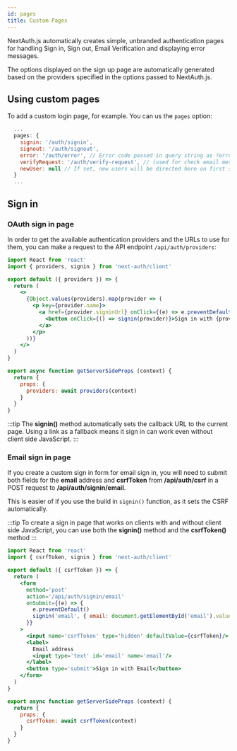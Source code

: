 ```yaml
---
id: pages
title: Custom Pages
---
```


NextAuth.js automatically creates simple, unbranded authentication pages for handling Sign in, Sign out, Email Verification and displaying error messages.

The options displayed on the sign up page are automatically generated based on the providers specified in the options passed to NextAuth.js.

## Using custom pages

To add a custom login page, for example. You can us the `pages` option:

```javascript title="/pages/api/auth/[...nextauth].js"
  ...
  pages: {
    signin: '/auth/signin',
    signout: '/auth/signout',
    error: '/auth/error', // Error code passed in query string as ?error=
    verifyRequest: '/auth/verify-request', // (used for check email message)
    newUser: null // If set, new users will be directed here on first sign in
  }
  ...
```

## Sign in

### OAuth sign in page

In order to get the available authentication providers and the URLs to use for them, you can make a request to the API endpoint `/api/auth/providers`:

```jsx title="/pages/auth/signin"
import React from 'react'
import { providers, signin } from 'next-auth/client'

export default ({ providers }) => {
  return (
    <>
      {Object.values(providers).map(provider => (
        <p key={provider.name}>
          <a href={provider.signinUrl} onClick={(e) => e.preventDefault()}>
            <button onClick={() => signin(provider)}>Sign in with {provider.name}</button>
          </a>
        </p>
      ))}
    </>
  )
}

export async function getServerSideProps (context) {
  return {
    props: {
      providers: await providers(context)
    }
  }
}
```

:::tip
The **signin()** method automatically sets the callback URL to the current page. Using a link as a fallback means it sign in can work even without client side JavaScript.
:::

### Email sign in page

If you create a custom sign in form for email sign in, you will need to submit both fields for the **email** address and **csrfToken** from **/api/auth/csrf** in a POST request to **/api/auth/signin/email**.

This is easier of if you use the build in `signin()` function, as it sets the CSRF automatically.

:::tip
To create a sign in page that works on clients with and without client side JavaScript, you can use both the **signin()** method and the **csrfToken()** method
:::

```jsx title="/pages/auth/email-signin"
import React from 'react'
import { csrfToken, signin } from 'next-auth/client'

export default ({ csrfToken }) => {
  return (
    <form
      method='post'
      action='/api/auth/signin/email'
      onSubmit={(e) => {
        e.preventDefault()
        signin('email', { email: document.getElementById('email').value })
      }}
    >
      <input name='csrfToken' type='hidden' defaultValue={csrfToken}/>
      <label>
        Email address
        <input type='text' id='email' name='email'/>
      </label>
      <button type='submit'>Sign in with Email</button>
    </form>
  )
}

export async function getServerSideProps (context) {
  return {
    props: {
      csrfToken: await csrfToken(context)
    }
  }
}
```